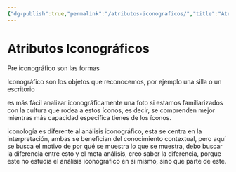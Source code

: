 ```yaml
---
{"dg-publish":true,"permalink":"/atributos-iconograficos/","title":"Atributos Iconográficos","tags":["Idea,"],"created":"2023-04-24T16:24:36.498-05:00","updated":"2023-04-24T16:30:01.000-05:00"}
---
```



# Atributos Iconográficos

Pre iconográfico son las formas

Iconográfico son los objetos que reconocemos, por ejemplo una silla o un escritorio

es más fácil analizar iconográficamente una foto si estamos familiarizados con la cultura que rodea a estos íconos, es decir, se comprenden mejor mientras más capacidad específica tienes de los íconos.

iconología es diferente al análisis iconográfico, esta se centra en la interpretación, ambas se benefician del conocimiento contextual, pero aquí se busca el motivo de por qué se muestra lo que se muestra, debo buscar la diferencia entre esto y el meta análisis, creo saber la diferencia, porque este no estudia el análisis iconográfico en si mismo, sino que parte de este.

